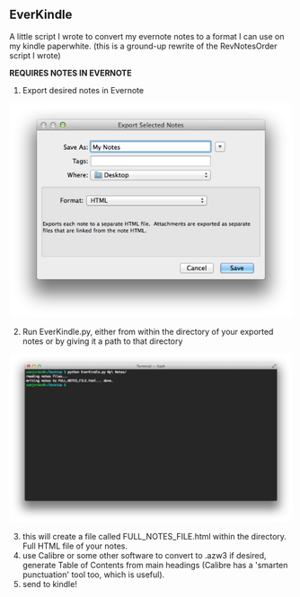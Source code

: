 EverKindle
-----
A little script I wrote to convert my evernote notes to a format I can use on my kindle paperwhite.
(this is a ground-up rewrite of the RevNotesOrder script I wrote)

**REQUIRES NOTES IN EVERNOTE**

1. Export desired notes in Evernote

![](evernote_export_sc.png)

2. Run EverKindle.py, either from within the directory of your exported notes or by giving it a path to that directory

![](terminal_sc.png)

3. this will create a file called FULL_NOTES_FILE.html within the directory. Full HTML file of your notes.
4. use Calibre or some other software to convert to .azw3 if desired, generate Table of Contents from main headings (Calibre has a 'smarten punctuation' tool too, which is useful).
5. send to kindle!
